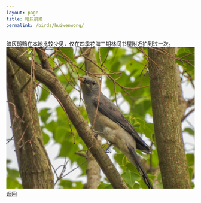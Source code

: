 ```yaml
---
layout: page
title: 暗灰鹃鵙
permalink: /birds/huiwenwong/
---
```

暗灰鹃鵙在本地比较少见，仅在四季花海三期林间书屋附近拍到过一次。
![](../picture/暗灰鹃鵙/DSCN2528.jpg)
[返回](../../)
